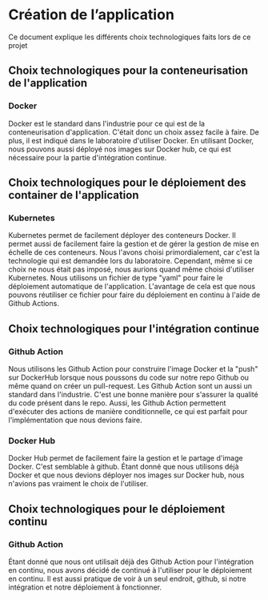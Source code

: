 # Création de l’application

Ce document explique les différents choix technologiques faits lors de ce projet

## Choix technologiques pour la conteneurisation de l'application

### Docker
Docker est le standard dans l'industrie pour ce qui est de la conteneurisation 
d'application. C'était donc un choix assez facile à faire. De plus, il est indiqué
dans le laboratoire d'utiliser Docker. En utilisant Docker, nous pouvons aussi
déployé nos images sur Docker hub, ce qui est nécessaire pour la partie d'intégration
continue. 

## Choix technologiques pour le déploiement des container de l'application

### Kubernetes
Kubernetes permet de facilement déployer des conteneurs Docker. Il permet aussi de 
facilement faire la gestion et de gérer la gestion de mise en échelle de ces conteneurs.
Nous l'avons choisi primordialement, car c'est la technologie qui est demandée lors du 
laboratoire. Cependant, même si ce choix ne nous était pas imposé, nous aurions quand
même choisi d'utiliser Kubernetes. Nous utilisons un fichier de type "yaml" pour faire
le déploiement automatique de l'application. L'avantage de cela est que nous pouvons 
réutiliser ce fichier pour faire du déploiement en continu à l'aide de Github Actions.

## Choix technologiques pour l'intégration continue

### Github Action
Nous utilisons les Github Action pour construire l'image Docker et la "push" sur DockerHub 
lorsque nous poussons du code sur notre repo Github ou même quand on créer un pull-request. 
Les Github Action sont un aussi un standard dans l'industrie. C'est une bonne manière 
pour s'assurer la qualité du code présent dans le repo. Aussi, les Github Action 
permettent d'exécuter des actions de manière conditionnelle, ce qui est parfait pour
l'implémentation que nous devions faire.

### Docker Hub
Docker Hub permet de facilement faire la gestion et le partage d'image Docker. C'est 
semblable à github. Étant donné que nous utilisons déjà Docker et que nous devions 
déployer nos images sur Docker hub, nous n'avions pas vraiment le choix de l'utiliser.

## Choix technologiques pour le déploiement continu

### Github Action
Étant donné que nous ont utilisait déjà des Github Action pour l'intégration en
continu, nous avons décidé de continué à l'utiliser pour le déploiement en continu.
Il est aussi pratique de voir à un seul endroit, github, si notre intégration et 
notre déploiement à fonctionner. 